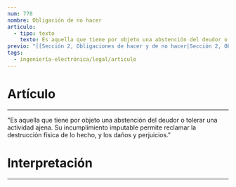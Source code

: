 ```yaml
---
num: 778
nombre: Obligación de no hacer
articulo:
  - tipo: texto
    texto: Es aquella que tiene por objeto una abstención del deudor o tolerar una actividad ajena. Su incumplimiento imputable permite reclamar la destrucción física de lo hecho, y los daños y perjuicios.
previo: "[[Sección 2, Obligaciones de hacer y de no hacer|Sección 2, Obligaciones de hacer y de no hacer]]"
tags:
  - ingeniería-electrónica/legal/articulo
---
```

# Artículo
---
"Es aquella que tiene por objeto una abstención del deudor o tolerar una actividad ajena. Su incumplimiento imputable permite reclamar la destrucción física de lo hecho, y los daños y perjuicios."

# Interpretación
---
